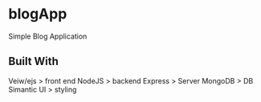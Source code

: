 # blogApp

Simple Blog Application
 ## Built With 
  Veiw/ejs > front end
  NodeJS > backend 
  Express > Server
  MongoDB > DB
  Simantic UI > styling 
  
